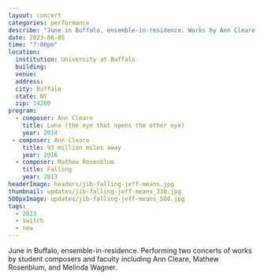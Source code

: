 ```yaml
---
layout: concert
categories: performance
describe: "June in Buffalo, ensemble-in-residence. Works by Ann Cleare, Mathew Rosenblum, Filippo Lepre, and more."
date: 2023-06-05
time: "7:00pm"
location:
  institution: University at Buffalo
  building:
  venue:
  address:
  city: Buffalo
  state: NY
  zip: 14260
program:
  - composer: Ann Cleare
    title: Luna (the eye that opens the other eye)
    year: 2014
 - composer: Ann Cleare
    title: 93 million miles away
    year: 2016
  - composer: Mathew Rosenblum
    title: Falling
    year: 2013
headerImage: headers/jib-falling-jeff-means.jpg
thumbnail: updates/jib-falling-jeff-means_330.jpg
500pxImage: updates/jib-falling-jeff-means_500.jpg
tags:
  - 2023
  - switch
  - new
---
```


June in Buffalo, ensemble-in-residence. Performing two concerts of works by student composers and faculty including Ann Cleare, Mathew Rosenblum, and Melinda Wagner.
